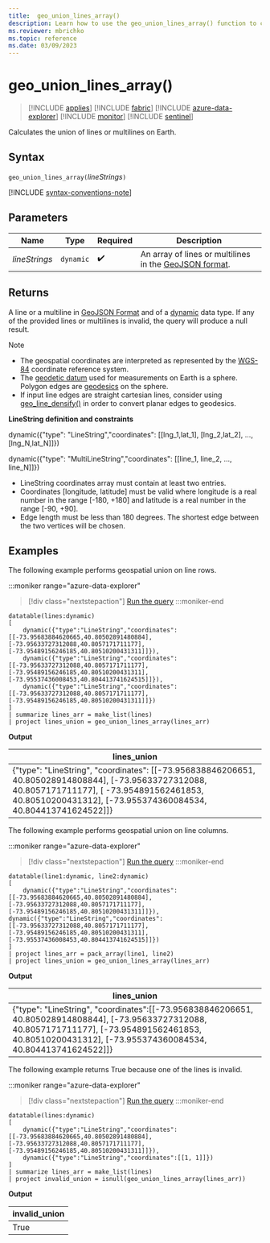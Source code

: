 ```yaml
---
title:  geo_union_lines_array()
description: Learn how to use the geo_union_lines_array() function to calculate the union of line strings or multiline strings on Earth.
ms.reviewer: mbrichko
ms.topic: reference
ms.date: 03/09/2023
---
```

# geo_union_lines_array()

> [!INCLUDE [applies](../includes/applies-to-version/applies.md)] [!INCLUDE [fabric](../includes/applies-to-version/fabric.md)] [!INCLUDE [azure-data-explorer](../includes/applies-to-version/azure-data-explorer.md)] [!INCLUDE [monitor](../includes/applies-to-version/monitor.md)] [!INCLUDE [sentinel](../includes/applies-to-version/sentinel.md)]

Calculates the union of lines or multilines on Earth.

## Syntax

`geo_union_lines_array(`*lineStrings*`)`

[!INCLUDE [syntax-conventions-note](../includes/syntax-conventions-note.md)]

## Parameters

|Name|Type|Required|Description|
|--|--|--|--|
| *lineStrings* | `dynamic` |  :heavy_check_mark: | An array of lines or multilines in the [GeoJSON format](https://tools.ietf.org/html/rfc7946).|

## Returns

A line or a multiline in [GeoJSON Format](https://tools.ietf.org/html/rfc7946) and of a [dynamic](scalar-data-types/dynamic.md) data type. If any of the provided lines or multilines is invalid, the query will produce a null result.

> [!NOTE]
>
> * The geospatial coordinates are interpreted as represented by the [WGS-84](https://earth-info.nga.mil/index.php?dir=wgs84&action=wgs84) coordinate reference system.
> * The [geodetic datum](https://en.wikipedia.org/wiki/Geodetic_datum) used for measurements on Earth is a sphere. Polygon edges are [geodesics](https://en.wikipedia.org/wiki/Geodesic) on the sphere.
> * If input line edges are straight cartesian lines, consider using [geo_line_densify()](geo-line-densify-function.md) in order to convert planar edges to geodesics.

**LineString definition and constraints**

dynamic({"type": "LineString","coordinates": [[lng_1,lat_1], [lng_2,lat_2], ..., [lng_N,lat_N]]})

dynamic({"type": "MultiLineString","coordinates": [[line_1, line_2, ..., line_N]]})

* LineString coordinates array must contain at least two entries.
* Coordinates [longitude, latitude] must be valid where longitude is a real number in the range [-180, +180] and latitude is a real number in the range [-90, +90].
* Edge length must be less than 180 degrees. The shortest edge between the two vertices will be chosen.

## Examples

The following example performs geospatial union on line rows.

:::moniker range="azure-data-explorer"
> [!div class="nextstepaction"]
> <a href="https://dataexplorer.azure.com/clusters/help/databases/Samples?query=H4sIAAAAAAAAA8WSSWrEMBBF9z6F0coGp1FpbkNukF2WxhjFFo06ttTI6oUz3D1KPBwgBFK1KX3eLz6oBh1Tv4ymGK0zcz0sTk+2L7Mmy1Ntz+IdxeVmUI2eEvUcg3UXVKHe+zBYp6OZUd00D5KezlwoqhQTBAvBK4ZPCnNM1BmYwklvqx2jVBJJgSR1wyR8N4CUB8WSkQvCBKh9GWCCMaNAAdr2s6x+nfMvAuwYp5JRgbFinK4YY5A0SFYO/P+DpgBZm33k832adLBvJv/5706HkD/mk3413WjnuF5BmcBb8FfTxw27O+tdAi/Gr3N32PVSHHP5BY0haIxPAgAA" target="_blank">Run the query</a>
:::moniker-end

```kusto
datatable(lines:dynamic)
[
    dynamic({"type":"LineString","coordinates":[[-73.95683884620665,40.80502891480884],[-73.95633727312088,40.8057171711177],[-73.95489156246185,40.80510200431311]]}),
    dynamic({"type":"LineString","coordinates":[[-73.95633727312088,40.8057171711177],[-73.95489156246185,40.80510200431311],[-73.95537436008453,40.804413741624515]]}),
    dynamic({"type":"LineString","coordinates":[[-73.95633727312088,40.8057171711177],[-73.95489156246185,40.80510200431311]]})
]
| summarize lines_arr = make_list(lines)
| project lines_union = geo_union_lines_array(lines_arr)
```

**Output**

|lines_union|
|---|
|{"type": "LineString", "coordinates": [[-73.956838846206651, 40.805028914808844], [-73.95633727312088, 40.8057171711177], [ -73.954891562461853, 40.80510200431312], [-73.955374360084534, 40.804413741624522]]}|

The following example performs geospatial union on line columns.

:::moniker range="azure-data-explorer"
> [!div class="nextstepaction"]
> <a href="https://dataexplorer.azure.com/clusters/help/databases/Samples?query=H4sIAAAAAAAAA62Rz2rDMAzG73kK41MDXrH8v4G9QW87hlC8xBRvnR1c9xC2vfucJulltzHrok/8PklYg80lXi9ud/HBQTNMwX74nqBZsk3WVVuh8la5+8R5Gh1u8LFQLzn5cMYE9zGmwQeb3RU3bfuk+f4gleHGCMWoUpIIujdUUmYOIAwt9Y5sGOeaaQ6sVFdMwxwAWj8oUYxSMaHAbM2AMkoFBw7Qdd81+dOO/zF8wyTXgitKjZB8wYSAUoNilSDnJauu+kJjim+uz/ePvp5sSugZjbZ/n1M7LedYz1D/wm/Bx1AMZxeX/PRos3rvef0DcJZ9Yt8BAAA=" target="_blank">Run the query</a>
:::moniker-end

```kusto
datatable(line1:dynamic, line2:dynamic)
[
    dynamic({"type":"LineString","coordinates":[[-73.95683884620665,40.80502891480884],[-73.95633727312088,40.8057171711177],[-73.95489156246185,40.80510200431311]]}), dynamic({"type":"LineString","coordinates":[[-73.95633727312088,40.8057171711177],[-73.95489156246185,40.80510200431311],[-73.95537436008453,40.804413741624515]]})
]
| project lines_arr = pack_array(line1, line2)
| project lines_union = geo_union_lines_array(lines_arr)
```

**Output**

|lines_union|
|---|
|{"type": "LineString", "coordinates":[[-73.956838846206651, 40.805028914808844], [-73.95633727312088, 40.8057171711177], [-73.954891562461853, 40.80510200431312], [-73.955374360084534, 40.804413741624522]]}|

The following example returns True because one of the lines is invalid.

:::moniker range="azure-data-explorer"
> [!div class="nextstepaction"]
> <a href="https://dataexplorer.azure.com/clusters/help/databases/Samples?query=H4sIAAAAAAAAA5WQzWrFIBCF93kKcZVAenHUqDfQN+iuyxCCTeTirdGLMYX0591r70/2ndnMHL5zGGbSKfebM6Wz3izttHk927EqugLluq/lF07bxeAWv2TqNUXrT7jGYwhxsl4ns+C2654kOxwboZhSXFAiRFNzclCkIVQdgSuS9b5+YIxJKhnQrN4xCX8NIOVO8WxsBOUC1CMMCCWEM2AAff9T1f+/E2p0tRZ98Y2WdZ51tJ8GXR8w6BjRM5r1uxmcXdLtLVUGLzGczZiQ9R/a2WlYvQ0+o3bxq3PlyYSbNOw5eiv3uap+AQk/yOdqAQAA" target="_blank">Run the query</a>
:::moniker-end

```kusto
datatable(lines:dynamic)
[
    dynamic({"type":"LineString","coordinates":[[-73.95683884620665,40.80502891480884],[-73.95633727312088,40.8057171711177],[-73.95489156246185,40.80510200431311]]}),
    dynamic({"type":"LineString","coordinates":[[1, 1]]})
]
| summarize lines_arr = make_list(lines)
| project invalid_union = isnull(geo_union_lines_array(lines_arr))
```

**Output**

|invalid_union|
|---|
|True|
